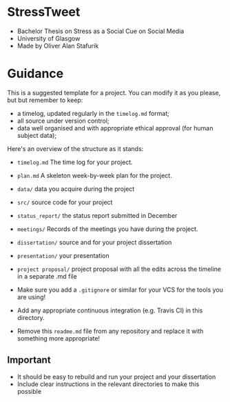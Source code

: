 # StressTweet
* Bachelor Thesis on Stress as a Social Cue on Social Media
* University of Glasgow
* Made by Oliver Alan Stafurik

# Guidance
This is a suggested template for a project. You can modify it as you please, but
but remember to keep:

* a timelog, updated regularly in the `timelog.md` format;
* all source under version control;
* data well organised and with appropriate ethical approval (for human subject data);

Here's an overview of the structure as it stands:

* `timelog.md` The time log for your project.
* `plan.md` A skeleton week-by-week plan for the project. 
* `data/` data you acquire during the project
* `src/` source code for your project
* `status_report/` the status report submitted in December
* `meetings/` Records of the meetings you have during the project.
* `dissertation/` source and for your project dissertation
* `presentation/` your presentation
* `project proposal/` project proposal with all the edits across the timeline in a separate .md file

* Make sure you add a `.gitignore` or similar for your VCS for the tools you are using!
* Add any appropriate continuous integration (e.g. Travis CI) in this directory.

* Remove this `readme.md` file from any repository and replace it with something more appropriate!

## Important
* It should be easy to rebuild and run your project and your dissertation
* Include clear instructions in the relevant directories to make this possible
